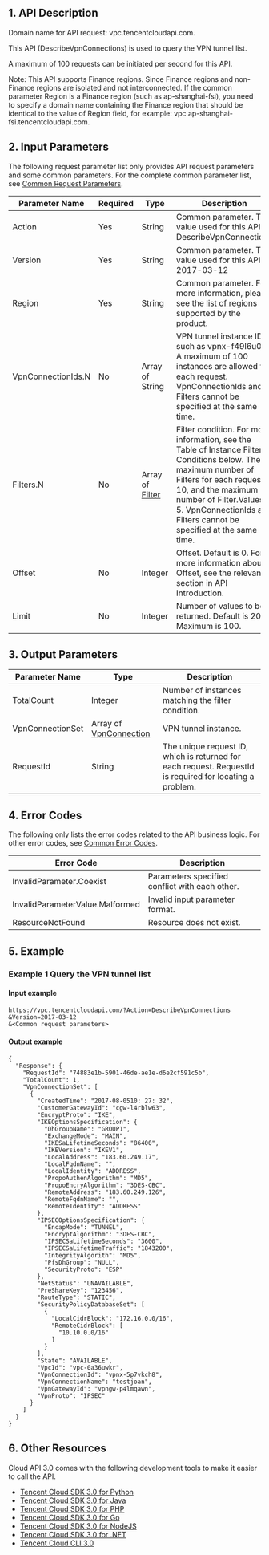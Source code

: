 ## 1. API Description

Domain name for API request: vpc.tencentcloudapi.com.

 This API (DescribeVpnConnections) is used to query the VPN tunnel list.

A maximum of 100 requests can be initiated per second for this API.

Note: This API supports Finance regions. Since Finance regions and non-Finance regions are isolated and not interconnected. If the common parameter Region is a Finance region (such as ap-shanghai-fsi), you need to specify a domain name containing the Finance region that should be identical to the value of Region field, for example: vpc.ap-shanghai-fsi.tencentcloudapi.com.



## 2. Input Parameters

The following request parameter list only provides API request parameters and some common parameters. For the complete common parameter list, see [Common Request Parameters](/document/api/215/15692).

| Parameter Name | Required | Type | Description |
|---------|---------|---------|---------|
| Action | Yes | String | Common parameter. The value used for this API: DescribeVpnConnections |
| Version | Yes |  String | Common parameter. The value used for this API: 2017-03-12 |
| Region | Yes |  String | Common parameter. For more information, please see the [list of regions](/document/api/215/15692#.E5.9C.B0.E5.9F.9F.E5.88.97.E8.A1.A8) supported by the product. |
| VpnConnectionIds.N | No | Array of String | VPN tunnel instance ID, such as vpnx-f49l6u0z. A maximum of 100 instances are allowed for each request. VpnConnectionIds and Filters cannot be specified at the same time. |
| Filters.N | No | Array of [Filter](/document/api/215/##Filter) | Filter condition. For more information, see the Table of Instance Filter Conditions below. The maximum number of Filters for each request is 10, and the maximum number of Filter.Values is 5. VpnConnectionIds and Filters cannot be specified at the same time. |
| Offset | No | Integer | Offset. Default is 0. For more information about Offset, see the relevant section in API Introduction. |
| Limit | No | Integer | Number of values to be returned. Default is 20. Maximum is 100. |

## 3. Output Parameters

| Parameter Name | Type | Description |
|---------|---------|---------|
| TotalCount | Integer | Number of instances matching the filter condition. |
| VpnConnectionSet | Array of [VpnConnection](/document/api/215/##VpnConnection) | VPN tunnel instance. |
| RequestId | String | The unique request ID, which is returned for each request. RequestId is required for locating a problem. |

## 4. Error Codes

The following only lists the error codes related to the API business logic. For other error codes, see [Common Error Codes](/document/api/215/15694#.E5.85.AC.E5.85.B1.E9.94.99.E8.AF.AF.E7.A0.81).

| Error Code | Description |
|---------|---------|
| InvalidParameter.Coexist | Parameters specified conflict with each other. |
| InvalidParameterValue.Malformed | Invalid input parameter format. |
| ResourceNotFound | Resource does not exist. |

## 5. Example

### Example 1 Query the VPN tunnel list

#### Input example

```
https://vpc.tencentcloudapi.com/?Action=DescribeVpnConnections
&Version=2017-03-12
&<Common request parameters>
```

#### Output example

```
{
  "Response": {
    "RequestId": "74883e1b-5901-46de-ae1e-d6e2cf591c5b",
    "TotalCount": 1,
    "VpnConnectionSet": [
      {
        "CreatedTime": "2017-08-0510: 27: 32",
        "CustomerGatewayId": "cgw-l4rblw63",
        "EncryptProto": "IKE",
        "IKEOptionsSpecification": {
          "DhGroupName": "GROUP1",
          "ExchangeMode": "MAIN",
          "IKESaLifetimeSeconds": "86400",
          "IKEVersion": "IKEV1",
          "LocalAddress": "183.60.249.17",
          "LocalFqdnName": "",
          "LocalIdentity": "ADDRESS",
          "PropoAuthenAlgorithm": "MD5",
          "PropoEncryAlgorithm": "3DES-CBC",
          "RemoteAddress": "183.60.249.126",
          "RemoteFqdnName": "",
          "RemoteIdentity": "ADDRESS"
        },
        "IPSECOptionsSpecification": {
          "EncapMode": "TUNNEL",
          "EncryptAlgorithm": "3DES-CBC",
          "IPSECSaLifetimeSeconds": "3600",
          "IPSECSaLifetimeTraffic": "1843200",
          "IntegrityAlgorith": "MD5",
          "PfsDhGroup": "NULL",
          "SecurityProto": "ESP"
        },
        "NetStatus": "UNAVAILABLE",
        "PreShareKey": "123456",
        "RouteType": "STATIC",
        "SecurityPolicyDatabaseSet": [
          {
            "LocalCidrBlock": "172.16.0.0/16",
            "RemoteCidrBlock": [
              "10.10.0.0/16"
            ]
          }
        ],
        "State": "AVAILABLE",
        "VpcId": "vpc-0a36uwkr",
        "VpnConnectionId": "vpnx-5p7vkch8",
        "VpnConnectionName": "testjoan",
        "VpnGatewayId": "vpngw-p4lmqawn",
        "VpnProto": "IPSEC"
      }
    ]
  }
}
```


## 6. Other Resources

Cloud API 3.0 comes with the following development tools to make it easier to call the API.

* [Tencent Cloud SDK 3.0 for Python](https://github.com/TencentCloud/tencentcloud-sdk-python)
* [Tencent Cloud SDK 3.0 for Java](https://github.com/TencentCloud/tencentcloud-sdk-java)
* [Tencent Cloud SDK 3.0 for PHP](https://github.com/TencentCloud/tencentcloud-sdk-php)
* [Tencent Cloud SDK 3.0 for Go](https://github.com/TencentCloud/tencentcloud-sdk-go)
* [Tencent Cloud SDK 3.0 for NodeJS](https://github.com/TencentCloud/tencentcloud-sdk-nodejs)
* [Tencent Cloud SDK 3.0 for .NET](https://github.com/TencentCloud/tencentcloud-sdk-dotnet)
* [Tencent Cloud CLI 3.0](https://cloud.tencent.com/document/product/440/6176)

